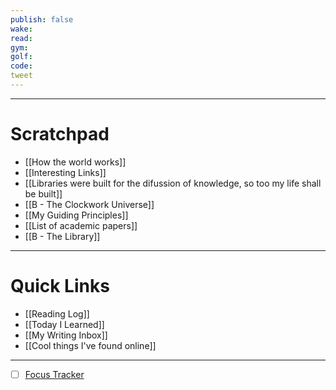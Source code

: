 ```yaml
---
publish: false
wake:
read:
gym:
golf:
code:
tweet
---
```

***
# Scratchpad
- [[How the world works]]
- [[Interesting Links]]
- [[Libraries were built for the difussion of knowledge, so too my life shall be built]]
- [[B - The Clockwork Universe]]
- [[My Guiding Principles]]
- [[List of academic papers]]
- [[B - The Library]]


---
# Quick Links
- [[Reading Log]]
- [[Today I Learned]]
- [[My Writing Inbox]]
- [[Cool things I've found online]]

***
- [ ] [Focus Tracker](https://docs.google.com/spreadsheets/d/18ZL9CSRxE2z7pTKcaPGe3749GMO9Ov2UjVsRMQqShBk/edit#gid=696776801)
